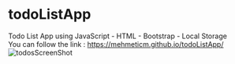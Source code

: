 # todoListApp
Todo List App using JavaScript - HTML - Bootstrap - Local Storage<br>
You can follow the link : https://mehmeticm.github.io/todoListApp/<br>
![todosScreenShot](https://user-images.githubusercontent.com/44260512/81508909-a75e7780-930f-11ea-85ae-ac6d2d611524.png)
